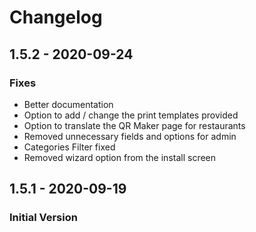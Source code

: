 # Changelog

## 1.5.2 - 2020-09-24

### Fixes

* Better documentation 
* Option to add / change the print templates provided
* Option to translate the QR Maker page for restaurants
* Removed unnecessary fields and options for admin
* Categories Filter fixed
* Removed wizard option from the install screen

## 1.5.1 - 2020-09-19

### Initial Version

